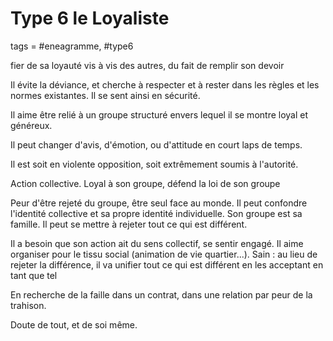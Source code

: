 # Type 6 le Loyaliste
tags = #eneagramme, #type6

fier de sa loyauté vis à vis des autres, du fait de remplir son devoir

Il évite la déviance, et cherche à respecter et à rester dans les règles et les normes existantes. Il se sent ainsi en sécurité.

Il aime être relié à un groupe structuré envers lequel il se montre loyal et généreux.

Il peut changer d'avis, d'émotion, ou d'attitude en court laps de temps.

Il est soit en violente opposition, soit extrêmement soumis à l'autorité.

Action collective. Loyal à son groupe, défend la loi de son groupe

Peur d'être rejeté du groupe, être seul face au monde. Il peut confondre l'identité collective et sa propre identité individuelle. Son groupe est sa famille. Il peut se mettre à rejeter tout ce qui est différent.

Il a besoin que son action ait du sens collectif, se sentir engagé. Il aime organiser pour le tissu social (animation de vie quartier...). Sain : au lieu de rejeter la différence, il va unifier tout ce qui est différent en les acceptant en tant que tel

En recherche de la faille dans un contrat, dans une relation par peur de la trahison.

Doute de tout, et de soi même.

